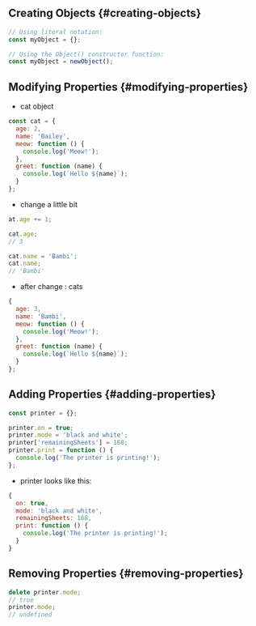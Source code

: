 ## Creating Objects {#creating-objects}

```js
// Using literal notation:
const myObject = {};

// Using the Object() constructor function:
const myObject = newObject();
```

## Modifying Properties {#modifying-properties}

* cat object

```js
const cat = {
  age: 2,
  name: 'Bailey',
  meow: function () {
    console.log('Meow!');
  },
  greet: function (name) {
    console.log(`Hello ${name}`);
  }
};
```

* change a little bit

```js
at.age += 1;

cat.age;
// 3

cat.name = 'Bambi';
cat.name;
// 'Bambi'
```

* after change : cats

```js
{
  age: 3,
  name: 'Bambi',
  meow: function () {
    console.log('Meow!');
  },
  greet: function (name) {
    console.log(`Hello ${name}`);
  }
};
```

## Adding Properties {#adding-properties}

```js
const printer = {};

printer.on = true;
printer.mode = 'black and white';
printer['remainingSheets'] = 168;
printer.print = function () {
  console.log('The printer is printing!');
};
```

* printer looks like this:

```js
{
  on: true,
  mode: 'black and white',
  remainingSheets: 168,
  print: function () {
    console.log('The printer is printing!');
  }
}
```

## Removing Properties {#removing-properties}

```js
delete printer.mode;
// true
printer.mode;
// undefined
```



